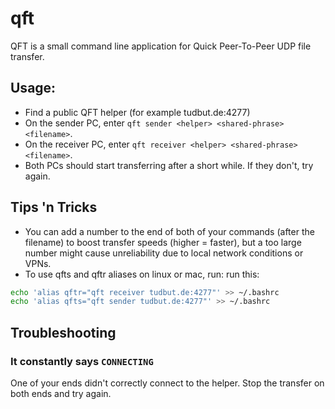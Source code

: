 # qft
QFT is a small command line application for Quick Peer-To-Peer UDP file transfer.

## Usage:
- Find a public QFT helper (for example tudbut.de:4277)
- On the sender PC, enter `qft sender <helper> <shared-phrase> <filename>`.
- On the receiver PC, enter `qft receiver <helper> <shared-phrase> <filename>`.
- Both PCs should start transferring after a short while. If they don't, try again.

## Tips 'n Tricks
- You can add a number to the end of both of your commands (after the filename) to
  boost transfer speeds (higher = faster), but a too large number might cause unreliability
  due to local network conditions or VPNs.
- To use qfts and qftr aliases on linux or mac, run:
  run this:
```sh
echo 'alias qftr="qft receiver tudbut.de:4277"' >> ~/.bashrc
echo 'alias qfts="qft sender tudbut.de:4277"' >> ~/.bashrc
```

## Troubleshooting

### It constantly says `CONNECTING`
One of your ends didn't correctly connect to the helper. Stop the transfer on both ends
and try again.
